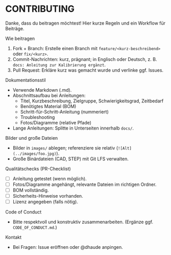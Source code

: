 # CONTRIBUTING

Danke, dass du beitragen möchtest! Hier kurze Regeln und ein Workflow für Beiträge.

Wie beitragen
1. Fork + Branch: Erstelle einen Branch mit `feature/<kurz-beschreibend>` oder `fix/<kurz>`.
2. Commit-Nachrichten: kurz, prägnant; in Englisch oder Deutsch, z. B. `docs: Anleitung zur Kalibrierung ergänzt`.
3. Pull Request: Erkläre kurz was gemacht wurde und verlinke ggf. Issues.

Dokumentationsstil
- Verwende Markdown (.md).
- Abschnittsaufbau bei Anleitungen:
  - Titel, Kurzbeschreibung, Zielgruppe, Schwierigkeitsgrad, Zeitbedarf
  - Benötigtes Material (BOM)
  - Schritt-für-Schritt-Anleitung (nummeriert)
  - Troubleshooting
  - Fotos/Diagramme (relative Pfade)
- Lange Anleitungen: Splitte in Unterseiten innerhalb `docs/`.

Bilder und große Dateien
- Bilder in `images/` ablegen; referenziere sie relativ (`![Alt](../images/foo.jpg)`).
- Große Binärdateien (CAD, STEP) mit Git LFS verwalten.

Qualitätschecks (PR-Checklist)
- [ ] Anleitung getestet (wenn möglich).
- [ ] Fotos/Diagramme angehängt, relevante Dateien im richtigen Ordner.
- [ ] BOM vollständig.
- [ ] Sicherheits-Hinweise vorhanden.
- [ ] Lizenz angegeben (falls nötig).

Code of Conduct
- Bitte respektvoll und konstruktiv zusammenarbeiten. (Ergänze ggf. `CODE_OF_CONDUCT.md`.)

Kontakt
- Bei Fragen: Issue eröffnen oder @dhaude anpingen.
